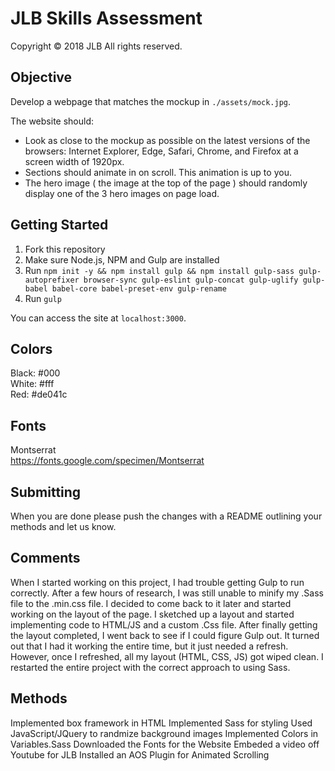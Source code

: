 # JLB Skills Assessment
Copyright © 2018 JLB All rights reserved.

Objective
---------
Develop a webpage that matches the mockup in `./assets/mock.jpg`.

The website should:
  - Look as close to the mockup as possible on the latest versions of the browsers: Internet Explorer, Edge, Safari, Chrome, and Firefox at a screen width of 1920px.
  - Sections should animate in on scroll. This animation is up to you.
  - The hero image ( the image at the top of the page ) should randomly display one of the 3 hero images on page load.

Getting Started
---------------
1. Fork this repository
2. Make sure Node.js, NPM and Gulp are installed
3. Run `npm init -y && npm install gulp && npm install gulp-sass gulp-autoprefixer browser-sync gulp-eslint gulp-concat gulp-uglify gulp-babel babel-core babel-preset-env gulp-rename`
4. Run `gulp`

You can access the site at `localhost:3000`.

Colors
------
Black: #000\
White: #fff\
Red: #de041c

Fonts
-----
Montserrat\
https://fonts.google.com/specimen/Montserrat

Submitting
----------
When you are done please push the changes with a README outlining your methods and let us know.


Comments
----------
When I started working on this project, I had trouble getting Gulp to run correctly. After a few hours of research, I was still unable to minify my .Sass file to the .min.css file. I decided to come back to it later and started working on the layout of the page. I sketched up a layout and started implementing code to HTML/JS and a custom .Css file. After finally getting the layout completed, I went back to see if I could figure Gulp out. It turned out that I had it working the entire time, but it just needed a refresh. However, once I refreshed, all my layout (HTML, CSS, JS) got wiped clean. I restarted the entire project with the correct approach to using Sass.

Methods
----------
Implemented box framework in HTML
Implemented Sass for styling
Used JavaScript/JQuery to randmize background images
Implemented Colors in Variables.Sass
Downloaded the Fonts for the Website
Embeded a video off Youtube for JLB
Installed an AOS Plugin for Animated Scrolling


